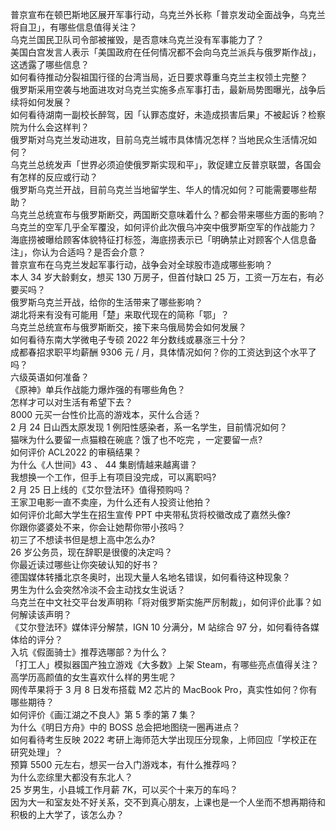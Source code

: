 普京宣布在顿巴斯地区展开军事行动，乌克兰外长称「普京发动全面战争，乌克兰将自卫」，有哪些信息值得关注？  
乌克兰国民卫队司令部被摧毁，是否意味乌克兰没有军事能力了？  
美国白宫发言人表示「美国政府在任何情况都不会向乌克兰派兵与俄罗斯作战」，这透露了哪些信息？  
如何看待推动分裂祖国行径的台湾当局，近日要求尊重乌克兰主权领土完整？  
俄罗斯采用空袭与地面进攻对乌克兰实施多点军事打击，最新局势图曝光，战争后续将如何发展？  
如何看待湖南一副校长醉驾，因「认罪态度好，未造成损害后果」不被起诉？检察院为什么会这样判？  
俄罗斯对乌克兰发动进攻，目前乌克兰城市具体情况怎样？当地民众生活情况如何？  
乌克兰总统发声「世界必须迫使俄罗斯实现和平」，敦促建立反普京联盟，各国会有怎样的反应或行动？  
俄罗斯乌克兰开战，目前乌克兰当地留学生、华人的情况如何？可能需要哪些帮助？  
乌克兰总统宣布与俄罗斯断交，两国断交意味着什么？都会带来哪些方面的影响？  
乌克兰的空军几乎全军覆没，如何评价此次俄乌冲突中俄罗斯空军的作战能力？  
海底捞被曝给顾客体貌特征打标签，海底捞表示已「明确禁止对顾客个人信息备注」，你认为合适吗？是否会介意？  
普京宣布在乌克兰发起军事行动，战争会对全球股市造成哪些影响？  
本人 34 岁大龄剩女，想买 130 万房子，但首付缺口 25 万，工资一万左右，有必要买吗？  
俄罗斯乌克兰开战，给你的生活带来了哪些影响？  
湖北将来有没有可能用「楚」来取代现在的简称「鄂」？  
乌克兰总统宣布与俄罗斯断交，接下来乌俄局势会如何发展？  
如何看待东南大学微电子专硕 2022 年分数线或暴涨三十分？  
成都春招求职平均薪酬 9306 元 / 月，具体情况如何？你的工资达到这个水平了吗？  
六级英语如何准备？  
《原神》单兵作战能力爆炸强的有哪些角色？  
怎样才可以对生活有希望下去？  
8000 元买一台性价比高的游戏本，买什么合适？  
2 月 24 日山西太原发现 1 例阳性感染者，系一名学生，目前情况如何？  
猫咪为什么要留一点猫粮在碗底？饿了也不吃完 ，一定要留一点?  
如何评价 ACL2022 的审稿结果？  
为什么《人世间》43 、 44 集剧情越来越离谱？  
我想换一个工作，但手上有项目没完成，可以离职吗?  
2 月 25 日上线的《艾尔登法环》值得预购吗？  
王家卫电影一直不卖座，为什么还有人投资让他拍？  
如何评价北邮大学生在招生宣传 PPT 中夹带私货将校徽改成了嘉然头像?  
你跟你婆婆处不来，你会让她帮你带小孩吗？  
初三了不想读书但是想上高中怎么办?  
26 岁公务员，现在辞职是很傻的决定吗？  
你最近读过哪些让你突破认知的好书？  
德国媒体转播北京冬奥时，出现大量人名地名错误，如何看待这种现象？  
男生为什么会突然冷淡不会主动找女生说话？  
乌克兰在中文社交平台发声明称「将对俄罗斯实施严厉制裁」，如何评价此事？如何解读该声明？  
《艾尔登法环》媒体评分解禁，IGN 10 分满分，M 站综合 97 分，如何看待各媒体给的评分？  
入坑《假面骑士》推荐选哪部？为什么？  
「打工人」模拟器国产独立游戏《大多数》上架 Steam，有哪些亮点值得关注？  
高学历高颜值的女生喜欢什么样的男生呢？  
网传苹果将于 3 月 8 日发布搭载 M2 芯片的 MacBook Pro，真实性如何？你有哪些期待？  
如何评价《画江湖之不良人》第 5 季的第 7 集？  
为什么《明日方舟》中的 BOSS 总会把地图绕一圈再进点？  
如何看待考生反映 2022 考研上海师范大学出现压分现象，上师回应「学校正在研究处理」？  
预算 5500 元左右，想买一台入门游戏本，有什么推荐吗？  
为什么恋综里大都没有东北人？  
25 岁男生，小县城工作月薪 7K，可以买个十来万的车吗？  
因为大一和室友处不好关系，交不到真心朋友，上课也是一个人坐而不想再期待和积极的上大学了，该怎么办？  
